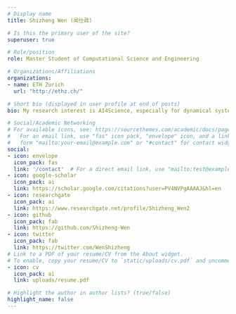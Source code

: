 ```yaml
---
# Display name
title: Shizheng Wen (闻仕政)

# Is this the primary user of the site?
superuser: true

# Role/position
role: Master Student of Computational Science and Engineering

# Organizations/Affiliations
organizations:
- name: ETH Zurich
  url: "http://ethz.ch/"

# Short bio (displayed in user profile at end of posts)
bio: My research interest is AI4Science, especially for dynamical systems, fluid mechanics and nanoscale heat transfer. Additionally, I am an enthusiast for physical and life sciences.

# Social/Academic Networking
# For available icons, see: https://sourcethemes.com/academic/docs/page-builder/#icons
#   For an email link, use "fas" icon pack, "envelope" icon, and a link in the
#   form "mailto:your-email@example.com" or "#contact" for contact widget.
social:
- icon: envelope
  icon_pack: fas
  link: '/contact'  # For a direct email link, use "mailto:test@example.org".
- icon: google-scholar
  icon_pack: ai
  link: https://scholar.google.com/citations?user=PV4NVPgAAAAJ&hl=en
- icon: researchgate
  icon_pack: ai
  link: https://www.researchgate.net/profile/Shizheng_Wen2
- icon: github
  icon_pack: fab
  link: https://github.com/Shizheng-Wen
- icon: twitter
  icon_pack: fab
  link: https://twitter.com/WenShizheng
# Link to a PDF of your resume/CV from the About widget.
# To enable, copy your resume/CV to `static/uploads/cv.pdf` and uncomment the lines below.
- icon: cv
  icon_pack: ai
  link: uploads/resume.pdf

# Highlight the author in author lists? (true/false)
highlight_name: false
---
```

